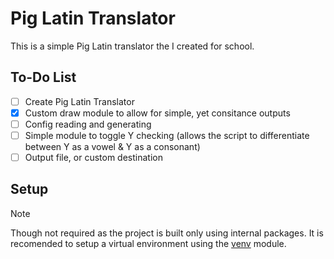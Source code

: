 # Pig Latin Translator

This is a simple Pig Latin translator the I created for school.

## To-Do List

- [ ] Create Pig Latin Translator
- [x] Custom draw module to allow for simple, yet consitance outputs
- [ ] Config reading and generating
- [ ] Simple module to toggle Y checking (allows the script to differentiate between Y as a vowel & Y as a consonant)
- [ ] Output file, or custom destination

## Setup

> [!NOTE]
> Though not required as the project is built only using internal packages.
> It is recomended to setup a virtual environment using the [venv](https://docs.python.org/3/library/venv.html) module.
